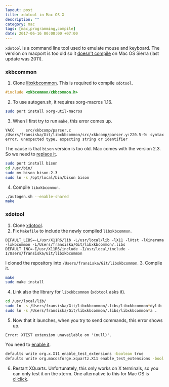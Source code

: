 ```yaml
---
layout: post
title: xdotool in Mac OS X
description: ""
category: mac
tags: [mac,programming,compile]
date: 2017-06-16 00:00:00 +07:00
---
```


`xdotool` is a command line tool used to emulate mouse and keyboard. 
The version on macport is too old so it [doesn't compile](https://stackoverflow.com/questions/43413100/installing-xdotool-through-port-fails) on Mac OS Sierra (last update was 2011).

### xkbcommon
1. Clone [libxkbcommon](https://github.com/xkbcommon/libxkbcommon). This is required to compile `xdotool`.
```cpp
#include <xkbcommon/xkbcommon.h>
```
2. To use autogen.sh, it requires xorg-macros 1.16.
```bash
sudo port install xorg-util-macros
```
3. When I first try to run `make`, this error comes up.
```
YACC     src/xkbcomp/parser.c
/Users/fransiska/Git/libxkbcommon/src/xkbcomp/parser.y:220.5-9: syntax error, unexpected type, expecting string or identifier
```
  The cause is that `bison` version is too old. Mac comes with the version 2.3. So we need to [replace it](http://robupcraft.com/install-bison-mac/).
```bash
sudo port install bison
cd /usr/bin/
sudo mv bison bison-2.3
sudo ln -s /opt/local/bin/bison bison
```
4. Compile `libxkbcommon`.
```bash
./autogen.sh --enable-shared
make
```

### xdotool

1. Clone [xdotool](https://github.com/jordansissel/xdotool).
2. Fix `Makefile` to include the newly compiled `libxkbcommon`. 
```make
DEFAULT_LIBS=-L/usr/X11R6/lib -L/usr/local/lib -lX11 -lXtst -lXinerama -lxkbcommon -L/Users/fransiska/Git/libxkbcommon/.libs
DEFAULT_INC=-I/usr/X11R6/include -I/usr/local/include -I/Users/fransiska/Git/libxkbcommon
```
I cloned the repository into `/Users/fransiska/Git/libxkbcommon`.
3. Compile it.
```bash
make
sudo make install
```
4. Link also the library for `libxkbcommon` (`xdotool` asks it).
```bash
cd /usr/local/lib/
sudo ln -s /Users/fransiska/Git/libxkbcommon/.libs/libxkbcommon*dylib .
sudo ln -s /Users/fransiska/Git/libxkbcommon/.libs/libxkbcommon*a .
```
5. Now that it launches, when you try to send commands, this error shows up.
```
Error: XTEST extension unavailable on '(null)'.
```
You need to [enable it](https://stackoverflow.com/questions/1264210/does-mac-x11-have-the-xtest-extension).
```bash
defaults write org.x.X11 enable_test_extensions -boolean true
defaults write org.macosforge.xquartz.X11 enable_test_extensions -bool yes
```
6. Restart XQuarts. Unfortunately, this only works on X terminals, so you can only test it on the xterm.
One alternative to this for Mac OS is [cliclick](https://www.bluem.net/en/mac/cliclick/). 